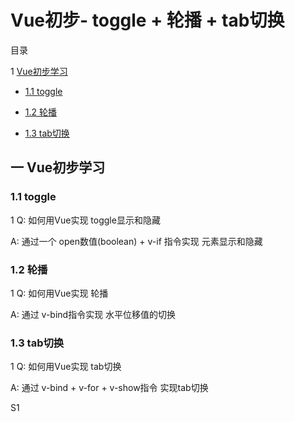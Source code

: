 ﻿# Vue初步- toggle + 轮播 + tab切换

目录



1 [Vue初步学习](#1)

 

   - [1.1 toggle](#1.1)

 

   - [1.2 轮播](#1.2)

 

   - [1.3 tab切换](#1.3)





## <span id="1">一 Vue初步学习</span>



### <span id="1.1"> 1.1 toggle </span>



1 Q: 如何用Vue实现 toggle显示和隐藏



A: 通过一个 open数值(boolean) + v-if 指令实现 元素显示和隐藏



### <span id="1.2"> 1.2 轮播</span>



1 Q: 如何用Vue实现 轮播



A: 通过 v-bind指令实现 水平位移值的切换


### <span id="1.2"> 1.3 tab切换 </span>



1 Q: 如何用Vue实现 tab切换

A: 通过 v-bind + v-for + v-show指令 实现tab切换

S1 
